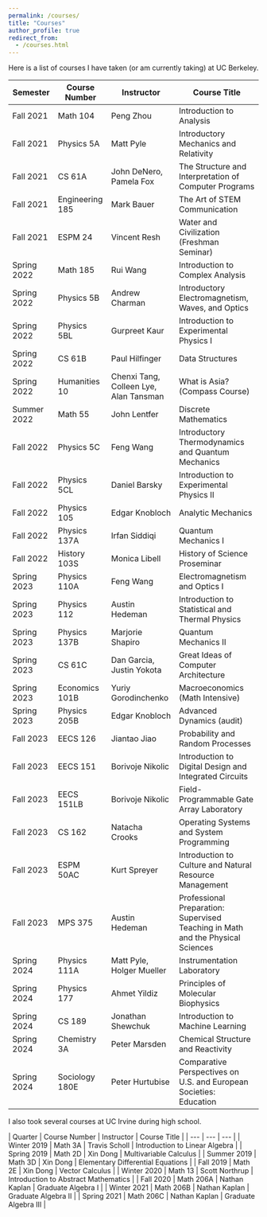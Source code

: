 ```yaml
---
permalink: /courses/
title: "Courses"
author_profile: true
redirect_from: 
  - /courses.html
---
```


Here is a list of courses I have taken (or am currently taking) at UC Berkeley.

| Semester | Course Number | Instructor | Course Title |
| --- | --- | --- | --- |
| Fall 2021 | Math 104 | Peng Zhou | Introduction to Analysis |
| Fall 2021 | Physics 5A | Matt Pyle | Introductory Mechanics and Relativity |
| Fall 2021 | CS 61A | John DeNero, Pamela Fox | The Structure and Interpretation of Computer Programs |
| Fall 2021 | Engineering 185 | Mark Bauer | The Art of STEM Communication |
| Fall 2021 | ESPM 24 | Vincent Resh | Water and Civilization (Freshman Seminar) |
| Spring 2022 | Math 185 | Rui Wang | Introduction to Complex Analysis |
| Spring 2022 | Physics 5B | Andrew Charman | Introductory Electromagnetism, Waves, and Optics |
| Spring 2022 | Physics 5BL | Gurpreet Kaur | Introduction to Experimental Physics I |
| Spring 2022 | CS 61B | Paul Hilfinger | Data Structures |
| Spring 2022 | Humanities 10 | Chenxi Tang, Colleen Lye, Alan Tansman | What is Asia? (Compass Course) |
| Summer 2022 | Math 55 | John Lentfer | Discrete Mathematics |
| Fall 2022 | Physics 5C | Feng Wang | Introductory Thermodynamics and Quantum Mechanics |
| Fall 2022 | Physics 5CL | Daniel Barsky | Introduction to Experimental Physics II |
| Fall 2022 | Physics 105 | Edgar Knobloch | Analytic Mechanics |
| Fall 2022 | Physics 137A | Irfan Siddiqi | Quantum Mechanics I |
| Fall 2022 | History 103S | Monica Libell | History of Science Proseminar |
| Spring 2023 | Physics 110A | Feng Wang | Electromagnetism and Optics I |
| Spring 2023 | Physics 112 | Austin Hedeman | Introduction to Statistical and Thermal Physics |
| Spring 2023 | Physics 137B | Marjorie Shapiro | Quantum Mechanics II |
| Spring 2023 | CS 61C | Dan Garcia, Justin Yokota | Great Ideas of Computer Architecture |
| Spring 2023 | Economics 101B | Yuriy Gorodinchenko | Macroeconomics (Math Intensive) |
| Spring 2023 | Physics 205B | Edgar Knobloch | Advanced Dynamics (audit) |
| Fall 2023 | EECS 126 | Jiantao Jiao | Probability and Random Processes |
| Fall 2023 | EECS 151 | Borivoje Nikolic | Introduction to Digital Design and Integrated Circuits |
| Fall 2023 | EECS 151LB | Borivoje Nikolic | Field-Programmable Gate Array Laboratory |
| Fall 2023 | CS 162 | Natacha Crooks | Operating Systems and System Programming |
| Fall 2023 | ESPM 50AC | Kurt Spreyer | Introduction to Culture and Natural Resource Management |
| Fall 2023 | MPS 375 | Austin Hedeman | Professional Preparation: Supervised Teaching in Math and the Physical Sciences |
| Spring 2024 | Physics 111A | Matt Pyle, Holger Mueller | Instrumentation Laboratory |
| Spring 2024 | Physics 177 | Ahmet Yildiz | Principles of Molecular Biophysics |
| Spring 2024 | CS 189 | Jonathan Shewchuk | Introduction to Machine Learning |
| Spring 2024 | Chemistry 3A | Peter Marsden | Chemical Structure and Reactivity |
| Spring 2024 | Sociology 180E | Peter Hurtubise | Comparative Perspectives on U.S. and European Societies: Education |

I also took several courses at UC Irvine during high school.

| Quarter | Course Number | Instructor | Course Title |
| --- | --- | --- |
| Winter 2019 | Math 3A | Travis Scholl | Introduction to Linear Algebra |
| Spring 2019 | Math 2D | Xin Dong | Multivariable Calculus |
| Summer 2019 | Math 3D | Xin Dong | Elementary Differential Equations |
| Fall 2019 | Math 2E | Xin Dong | Vector Calculus |
| Winter 2020 | Math 13 | Scott Northrup | Introduction to Abstract Mathematics |
| Fall 2020 | Math 206A | Nathan Kaplan | Graduate Algebra I |
| Winter 2021 | Math 206B | Nathan Kaplan | Graduate Algebra II |
| Spring 2021 | Math 206C | Nathan Kaplan | Graduate Algebra III |